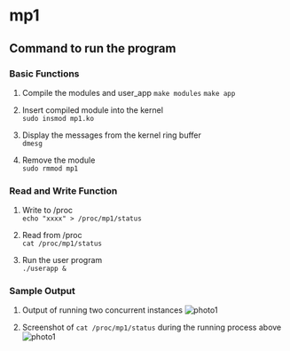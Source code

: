 # mp1 

## Command to run the program
### Basic Functions
1) Compile the modules and user_app
```make modules```
```make app```

2) Insert compiled module into the kernel\
```sudo insmod mp1.ko```

3) Display the messages from the kernel ring buffer\
```dmesg```

4) Remove the module\
```sudo rmmod mp1```


### Read and Write Function
1) Write to /proc\
```echo "xxxx" > /proc/mp1/status```

2) Read from /proc\
```cat /proc/mp1/status```

3) Run the user program\
```./userapp &```

### Sample Output
1) Output of running two concurrent instances
![photo1](picture1.JPG)

2) Screenshot of ```cat /proc/mp1/status``` during the running process above
![photo1](picture2.JPG)
